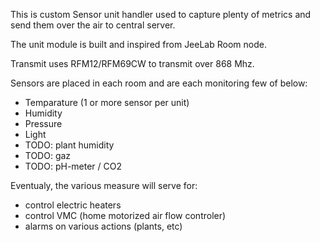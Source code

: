 
This is custom Sensor unit handler used to capture plenty of metrics and send them over the air to central server.

The unit module is built and inspired from JeeLab Room node. 

Transmit uses RFM12/RFM69CW to transmit over 868 Mhz.

Sensors are placed in each room and are each monitoring few of below:
* Temparature (1 or more sensor per unit)
* Humidity
* Pressure
* Light
* TODO: plant humidity
* TODO: gaz
* TODO: pH-meter / CO2

Eventualy, the various measure will serve for:
* control electric heaters
* control VMC (home motorized air flow controler)
* alarms on various actions (plants, etc)





